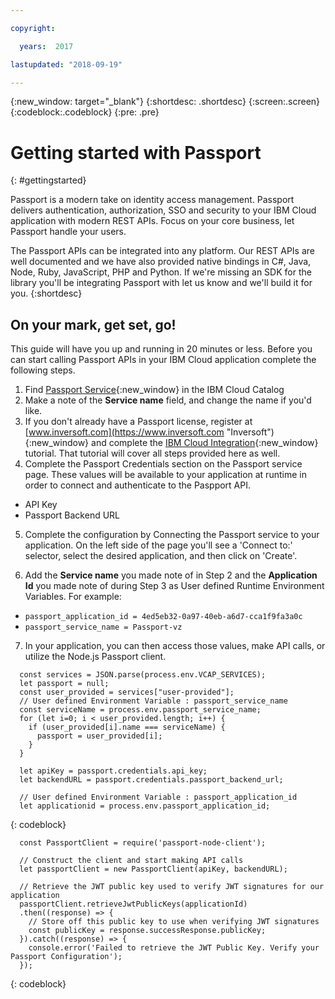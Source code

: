 ```yaml
---

copyright:

  years:  2017

lastupdated: "2018-09-19"

---
```


{:new_window: target="_blank"}
{:shortdesc: .shortdesc}
{:screen:.screen}
{:codeblock:.codeblock}
{:pre: .pre}

# Getting started with Passport
{: #gettingstarted}

Passport is a modern take on identity access management. Passport delivers authentication, authorization, SSO and security to your IBM Cloud application with modern REST APIs. Focus on your core business, let Passport handle your users.

The Passport APIs can be integrated into any platform. Our REST APIs are well documented and we have also provided native bindings in C#, Java, Node, Ruby, JavaScript, PHP and Python. If we're missing an SDK for the library you'll be integrating Passport with let us know and we'll build it for you.
{:shortdesc}

## On your mark, get set, go!
This guide will have you up and running in 20 minutes or less. Before you can start calling Passport APIs in your IBM Cloud application complete the following steps.

1. Find [Passport Service](https://console.ng.bluemix.net/catalog/services/passport/){:new_window} in the IBM Cloud Catalog
2. Make a note of the **Service name** field, and change the name if you'd like.
3. If you don't already have a Passport license, register at [www.inversoft.com](https://www.inversoft.com "Inversoft"){:new_window} and complete the [IBM Cloud Integration](https://www.inversoft.com/docs/passport/1.x/tech/tutorials/bluemix-integration "IBM Cloud Integration Tutorial"){:new_window} tutorial. That tutorial will cover all steps provided here as well. 
4. Complete the Passport Credentials section on the Passport service page. These values will be available to your application at runtime in order to connect and authenticate to the Paspport API.
  * API Key
  * Passport Backend URL

5. Complete the configuration by Connecting the Passport service to your application. On the left side of the page you'll see a 'Connect to:' selector, select the desired application, and then click on 'Create'. 

6. Add the **Service name** you made note of in Step 2 and the **Application Id** you made note of during Step 3 as User defined Runtime Environment Variables. For example:
  * `passport_application_id = 4ed5eb32-0a97-40eb-a6d7-cca1f9fa3a0c`
  * `passport_service_name = Passport-vz`

7. In your application, you can then access those values, make API calls, or utilize the Node.js Passport client.

  ```
	const services = JSON.parse(process.env.VCAP_SERVICES);
	let passport = null;
	const user_provided = services["user-provided"];
	// User defined Environment Variable : passport_service_name
	const serviceName = process.env.passport_service_name;
	for (let i=0; i < user_provided.length; i++) {
	  if (user_provided[i].name === serviceName) {
	    passport = user_provided[i];
	  }
	}
	 
	let apiKey = passport.credentials.api_key;
	let backendURL = passport.credentials.passport_backend_url;
	
	// User defined Environment Variable : passport_application_id
	let applicationid = process.env.passport_application_id;
  ```
  {: codeblock}

<!-- separate to test-->

  ```
	const PassportClient = require('passport-node-client');
	        
	// Construct the client and start making API calls
	let passportClient = new PassportClient(apiKey, backendURL);
	
	// Retrieve the JWT public key used to verify JWT signatures for our application
	passportClient.retrieveJwtPublicKeys(applicationId)
	.then((response) => {
	  // Store off this public key to use when verifying JWT signatures
	  const publicKey = response.successResponse.publicKey;
	}).catch((response) => {
	  console.error('Failed to retrieve the JWT Public Key. Verify your Passport Configuration');
	});      	
  ```
  {: codeblock}
  
<!-- Separate to test-->  

<!-- Related links are now in the toc file:
# Related Links
{: #rellinks notoc}

## Tutorials and Samples
{: #samples}

* [Bluemix Integration Tutorial](https://www.inversoft.com/docs/passport/1.x/tech/tutorials/bluemix-integration){:new_window}
* [ToDo Application demonstrating Passport APIs Sample Application](https://github.com/inversoft/passport-bluemix-example){:new_window}
  * React front end making direct API calls to Passport and storing the JWT (access token)
  * Node backend to a MySQL database using the JWT from the front end to verify identity.

## SDK
{: #sdk}

* [Passport Client Libraries](https://www.inversoft.com/docs/passport/1.x/tech/client-libraries/){:new_window}

## API Reference
{: #api}

* [REST APIs](https://www.inversoft.com/docs/passport/1.x/tech/apis/){:new_window}

## Related Links
{: #general}

* [Plans and Pricing](https://www.inversoft.com/try-passport){:new_window}
* [Technical Documentation](https://www.inversoft.com/docs/passport/1.x/tech/){:new_window}
-->